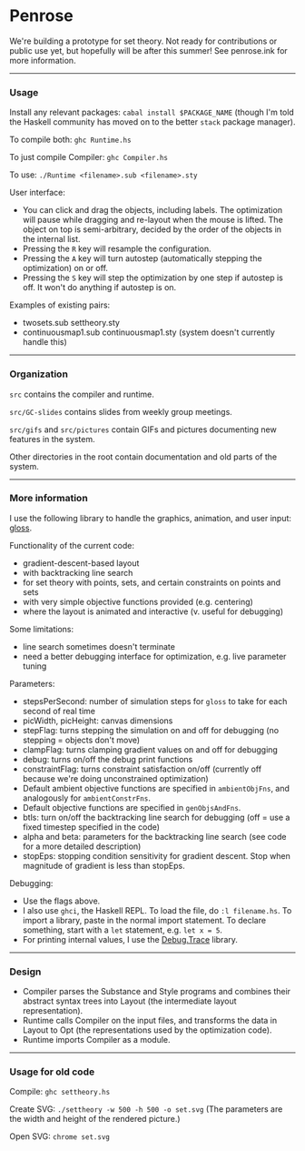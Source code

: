# Penrose

We're building a prototype for set theory. Not ready for contributions or public use yet, but hopefully will be after this summer! See penrose.ink for more information.

----

### Usage

Install any relevant packages: `cabal install $PACKAGE_NAME` (though I'm told the Haskell community has moved on to the better `stack` package manager).

To compile both:
`ghc Runtime.hs`

To just compile Compiler:
`ghc Compiler.hs`

To use:
`./Runtime <filename>.sub <filename>.sty`

User interface:
* You can click and drag the objects, including labels. The optimization will pause while dragging and re-layout when the mouse is lifted. The object on top is semi-arbitrary, decided by the order of the objects in the internal list.
* Pressing the `R` key will resample the configuration. 
* Pressing the `A` key will turn autostep (automatically stepping the optimization) on or off. 
* Pressing the `S` key will step the optimization by one step if autostep is off. It won't do anything if autostep is on.

Examples of existing pairs:
* twosets.sub settheory.sty
* continuousmap1.sub continuousmap1.sty (system doesn't currently handle this)

----

### Organization

`src` contains the compiler and runtime.

`src/GC-slides` contains slides from weekly group meetings.

`src/gifs` and `src/pictures` contain GIFs and pictures documenting new features in the system.

Other directories in the root contain documentation and old parts of the system.

----

### More information

I use the following library to handle the graphics, animation, and user input: [gloss](https://hackage.haskell.org/package/gloss-1.10.2.3/docs/Graphics-Gloss-Interface-Pure-Game.html).

Functionality of the current code:

* gradient-descent-based layout 
* with backtracking line search 
* for set theory with points, sets, and certain constraints on points and sets
* with very simple objective functions provided (e.g. centering)
* where the layout is animated and interactive (v. useful for debugging)

Some limitations: 

* line search sometimes doesn't terminate
* need a better debugging interface for optimization, e.g. live parameter tuning

Parameters: 

* stepsPerSecond: number of simulation steps for `gloss` to take for each second of real time
* picWidth, picHeight: canvas dimensions
* stepFlag: turns stepping the simulation on and off for debugging (no stepping = objects don't move)
* clampFlag: turns clamping gradient values on and off for debugging
* debug: turns on/off the debug print functions
* constraintFlag: turns constraint satisfaction on/off (currently off because we're doing unconstrained optimization)
* Default ambient objective functions are specified in `ambientObjFns`, and analogously for `ambientConstrFns`.
* Default objective functions are specified in `genObjsAndFns`.
* btls: turn on/off the backtracking line search for debugging (off = use a fixed timestep specified in the code)
* alpha and beta: parameters for the backtracking line search (see code for a more detailed description)
* stopEps: stopping condition sensitivity for gradient descent. Stop when magnitude of gradient is less than stopEps.

Debugging:

* Use the flags above.
* I also use `ghci`, the Haskell REPL. To load the file, do `:l filename.hs`. To import a library, paste in the normal import statement. To declare something, start with a `let` statement, e.g. `let x = 5`.
* For printing internal values, I use the [Debug.Trace](https://hackage.haskell.org/package/base-4.9.0.0/docs/Debug-Trace.html) library.

----
 
### Design

* Compiler parses the Substance and Style programs and combines their abstract syntax trees into Layout (the intermediate layout representation).
* Runtime calls Compiler on the input files, and transforms the data in Layout to Opt (the representations used by the optimization code).
* Runtime imports Compiler as a module.

----

### Usage for old code

Compile: `ghc settheory.hs`

Create SVG: `./settheory -w 500 -h 500 -o set.svg`
(The parameters are the width and height of the rendered picture.)

Open SVG: `chrome set.svg`
